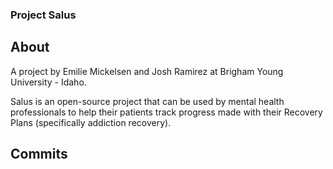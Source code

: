 ### Project Salus

## About
A project by Emilie Mickelsen and Josh Ramirez at Brigham Young University - Idaho.

Salus is an open-source project that can be used by mental health professionals to help their patients track progress made with their Recovery Plans (specifically addiction recovery).

## Commits